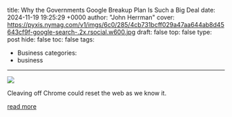 title: Why the Governments Google Breakup Plan Is Such a Big Deal
date: 2024-11-19 19:25:29 +0000
author: "John Herrman"
cover: https://pyxis.nymag.com/v1/imgs/6c0/285/4cb731bcff029a47aa644ab8d45643cf9f-google-search-.2x.rsocial.w600.jpg
draft: false
top: false
type: post
hide: false
toc: false
tags:
  - Business
categories:
  - business
---

![](https://pyxis.nymag.com/v1/imgs/6c0/285/4cb731bcff029a47aa644ab8d45643cf9f-google-search-.2x.rsocial.w600.jpg)

Cleaving off Chrome could reset the web as we know it.

[read more](https://nymag.com/intelligencer/article/why-the-governments-google-breakup-plan-is-such-a-big-deal.html)
